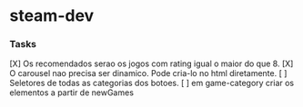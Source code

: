 # steam-dev

### Tasks
[X] Os recomendados serao os jogos com rating igual o maior do que 8.
[X] O carousel nao precisa ser dinamico. Pode cria-lo no html diretamente. 
[ ] Seletores de todas as categorias dos botoes. 
[ ] em game-category criar os elementos a partir de newGames